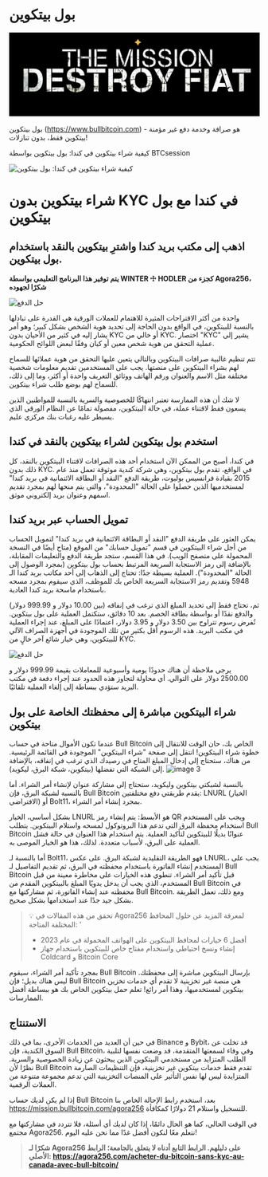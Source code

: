 # بول بيتكوين

![حل الدفع](assets/cover.jpeg)

بول بيتكوين (https://www.bullbitcoin.com) هو صرافة وخدمة دفع غير مؤمنة - بيتكوين فقط، بدون تنازلات!

كيفية شراء بيتكوين في كندا: بول بيتكوين بواسطة BTCsession

![كيفية شراء بيتكوين في كندا: بول بيتكوين](https://youtu.be/aKs8bKwLjJQ)

# شراء بيتكوين بدون KYC في كندا مع بول بيتكوين

## اذهب إلى مكتب بريد كندا واشترِ بيتكوين بالنقد باستخدام بول بيتكوين.

**يتم توفير هذا البرنامج التعليمي بواسطة WINTER ☩ HODLER كجزء من Agora256، شكرًا لجهوده**

![حل الدفع](assets/1.jpeg)

واحدة من أكثر الاقتراحات المثيرة للاهتمام للعملات الورقية هي القدرة على تبادلها بالنسبة للبيتكوين، في الواقع بدون الحاجة إلى تحديد هوية الشخص بشكل كبير؛ وهو أمر يشار إليه في كثير من الأحيان بدون KYC أو خالي من KYC. اختصار "KYC" يشير إلى عملية التحقق من هوية شخص معين أو كيان وفقًا لبعض اللوائح الحكومية.

تتم تنظيم غالبية صرافات البيتكوين وبالتالي يتعين عليها التحقق من هوية عملائها للسماح لهم بشراء البيتكوين على منصتها. يجب على المستخدمين تقديم معلومات شخصية مختلفة مثل الاسم والعنوان ورقم الهاتف ووثائق التعريف واحدة أو أكثر، وما إلى ذلك، للسماح لهم بوضع طلب شراء بيتكوين.

لا شك أن هذه الممارسة تعتبر انتهاكًا للخصوصية والسرية بالنسبة للمواطنين الذين يسعون فقط لاقتناء عملة، في حالة البيتكوين، مفصولة تمامًا عن النظام الورقي الذي يسيطر عليه رغبات بنك مركزي عليم.

## استخدم بول بيتكوين لشراء بيتكوين بالنقد في كندا

في كندا، أصبح من الممكن الآن استخدام أحد هذه الصرافات لاقتناء البيتكوين بالنقد، كل ذلك بدون KYC. في الواقع، تقدم بول بيتكوين، وهي شركة كندية موثوقة تعمل منذ عام 2015 بقيادة فرانسيس بوليوت، طريقة الدفع "النقد أو البطاقة الائتمانية في بريد كندا" لمستخدميها الذين حصلوا على الحالة "المحدودة"، والتي يتم منحها لهم بمجرد تقديم اسمهم وعنوان بريد إلكتروني موثق.

## تمويل الحساب عبر بريد كندا

يمكن العثور على طريقة الدفع "النقد أو البطاقة الائتمانية في بريد كندا" لتمويل الحساب من أجل شراء البيتكوين في قسم "تمويل حسابك" من الموقع (متاح أيضًا في النسخة المحمولة على متصفح الويب). في هذا القسم، ستجد طريقة الدفع والتعليمات المقابلة، بالإضافة إلى رمز الاستجابة السريعة المرتبط بحساب بول بيتكوين (بمجرد الوصول إلى الحالة "المحدودة").
العملية بسيطة جدًا: تحتاج إلى الذهاب إلى أحد مكاتب بريد كندا الـ 5948 وتقديم رمز الاستجابة السريعة الخاص بك للموظف، الذي سيقوم بمجرد مسحه باستخدام ماسحة بريد كندا العادية.

ثم، تحتاج فقط إلى تحديد المبلغ الذي ترغب في إنفاقه (بين 10.00 دولار و 999.99 دولار) والدفع نقدًا أو بواسطة بطاقة الخصم. بعد 10 دقائق، ستكتمل العملية على بول بيتكوين. تُفرض رسوم تتراوح بين 3.50 دولار و 3.95 دولار، اعتمادًا على المبلغ، عند إجراء العملية في مكتب البريد. هذه الرسوم أقل بكثير من تلك الموجودة في أجهزة الصراف الآلي للبيتكوين، وهي خيار شائع آخر خالٍ من KYC.

![حل الدفع](assets/2.jpeg)

يرجى ملاحظة أن هناك حدودًا يومية وأسبوعية للمعاملات بقيمة 999.99 دولار و 2500.00 دولار على التوالي. أي محاولة لتجاوز هذه الحدود عند إجراء دفعة في مكتب البريد ستؤدي ببساطة إلى إلغاء العملية تلقائيًا.

## شراء البيتكوين مباشرة إلى محفظتك الخاصة على بول بيتكوين
عندما تكون الأموال متاحة في حساب Bull Bitcoin الخاص بك، حان الوقت للانتقال إلى خطوة شراء البيتكوين! انتقل إلى صفحة "شراء البيتكوين" الموجودة في القائمة الرئيسية. من هناك، ستحتاج إلى إدخال المبلغ المتاح في رصيدك الذي ترغب في إنفاقه، بالإضافة إلى الشبكة التي تفضلها (بيتكوين، شبكة البرق، ليكويد).
![image 3](assets/3.jpeg)

بالنسبة لشبكتي بيتكوين وليكويد، ستحتاج إلى مشاركة عنوان لإنشاء أمر الشراء. أما بالنسبة لشبكة البرق، فإن Bull Bitcoin يقدم طريقتي دفع مختلفتين: LNURL (الخيار الافتراضي) أو Bolt11، بمجرد إنشاء أمر الشراء.

بشكل أساسي، الخيار LNURL هو الأبسط: يتم إنشاء رمز QR ويجب على المستخدم استخدام محفظة البرق التي تدعم هذا البروتوكول لمسحه واستلام البيتكوين. يتطلب Bull Bitcoin عنوانًا بديلًا للبيتكوين لتأكيد العملية. يتم استخدام هذا العنوان في حالة فشل العملية على البرق، لأسباب متعددة. لذلك، هذا هو الخيار الموصى به.

أما بالنسبة لـ Bolt11، فهو الطريقة التقليدية لشبكة البرق. على عكس LNURL، يجب على المستخدم إنشاء الفاتورة باستخدام محفظته في البرق، ثم تقديم التفاصيل لـ Bull Bitcoin قبل تأكيد أمر الشراء. تنطوي هذه الخيارات على مخاطرة معينة من قبل المستخدم، الذي يجب أن يدخل يدويًا المبلغ بالبيتكوين المقدم من Bull Bitcoin في محفظته عند إنشاء الفاتورة، ثم مشاركتها مع Bull Bitcoin. ومع ذلك، تعمل الطريقة بشكل جيد جدًا عند استخدامها بشكل صحيح.

> 💡 تحقق من هذه المقالات في Agora256 لمعرفة المزيد عن حلول المحافظ المختلفة المتاحة:
> '
>
> - أفضل 6 خيارات لمحافظ البيتكوين على الهواتف المحمولة في عام 2023
> - إنشاء ونسخ احتياطي واستخدام مفتاح خاص للبيتكوين باستخدام جهاز Coldcard و Bitcoin Core

بمجرد تأكيد أمر الشراء، سيقوم Bull Bitcoin بإرسال البيتكوين مباشرة إلى محفظتك. ليس هناك بديل؛ فإن Bull Bitcoin هي منصة غير تخزينية لا تقدم أي خدمات تخزين بيتكوين لمستخدميها، وهذا أمر رائع! تعلم حمل بيتكوين الخاص بك هو ببساطة أفضل الممارسات.

## الاستنتاج

في حين أن العديد من الخدمات الأخرى، بما في ذلك Binance و Bybit، قد تخلت عن السوق الكندية، فإن Bull Bitcoin، وفي وفاء لسمعتها المتقدمة، قد وضعت نفسها لتلبية الطلب المتزايد من مستخدمي البيتكوين الذين يبحثون عن زيادة الخصوصية والسرية. نظرًا لأن Bull Bitcoin تقدم فقط خدمات بيتكوين غير تخزينية، فإن التنظيمات الصارمة المتزايدة ليس لها نفس التأثير على المنصات التخزينية التي تدعم مجموعة متنوعة من العملات الرقمية.

إذا لم يكن لديك حساب Bull Bitcoin بعد، استخدم رابط الإحالة الخاص بنا https://mission.bullbitcoin.com/agora256 للتسجيل واستلام 21 دولارًا كمكافأة.

في الوقت الحالي، كما هو الحال دائمًا، إذا كان لديك أي أسئلة، فلا تتردد في مشاركتها مع مجتمع Agora256. نتعلم معًا لنكون أفضل غدًا مما نحن عليه اليوم!

> **شكرًا لـ Agora256 على دليلهم. الرابط التابع أدناه لا يتعلق بالجامعة؛ الرابط الأصلي: https://agora256.com/acheter-du-bitcoin-sans-kyc-au-canada-avec-bull-bitcoin/**